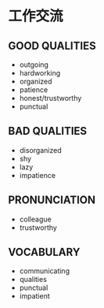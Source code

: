 # 工作交流

## GOOD QUALITIES

- outgoing
- hardworking
- organized
- patience
- honest/trustworthy
- punctual

## BAD QUALITIES

- disorganized
- shy
- lazy
- impatience

## PRONUNCIATION

- colleague
- trustworthy

## VOCABULARY

- communicating
- qualities
- punctual
- impatient
